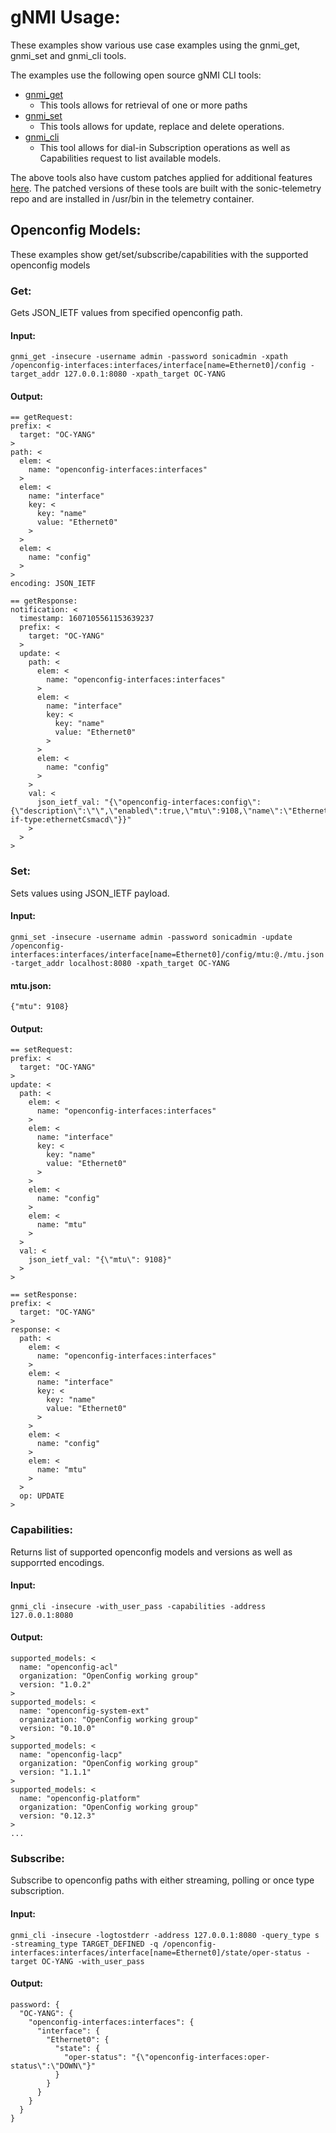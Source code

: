 # gNMI Usage:

These examples show various use case examples using the gnmi_get, gnmi_set and gnmi_cli tools.

The examples use the following open source gNMI CLI tools:

  - [gnmi_get](https://github.com/google/gnxi/tree/master/gnmi_get)
    + This tools allows for retrieval of one or more paths 
  - [gnmi_set](https://github.com/google/gnxi/tree/master/gnmi_get)
    + This tools allows for update, replace and delete operations.
  - [gnmi_cli](https://github.com/openconfig/gnmi/tree/master/cmd/gnmi_cli)
    + This tool allows for dial-in Subscription operations as well as Capabilities request to list available models.

The above tools also have custom patches applied for additional features [here](https://github.com/Azure/sonic-telemetry/tree/master/patches). The patched versions of these tools are built with the sonic-telemetry repo and are installed in /usr/bin in the telemetry container.

## Openconfig Models:

These examples show get/set/subscribe/capabilities with the supported openconfig models


### Get:

Gets JSON_IETF values from specified openconfig path.

#### Input:
    gnmi_get -insecure -username admin -password sonicadmin -xpath /openconfig-interfaces:interfaces/interface[name=Ethernet0]/config -target_addr 127.0.0.1:8080 -xpath_target OC-YANG

#### Output:
    == getRequest:
    prefix: <
      target: "OC-YANG"
    >
    path: <
      elem: <
        name: "openconfig-interfaces:interfaces"
      >
      elem: <
        name: "interface"
        key: <
          key: "name"
          value: "Ethernet0"
        >
      >
      elem: <
        name: "config"
      >
    >
    encoding: JSON_IETF

    == getResponse:
    notification: <
      timestamp: 1607105561153639237
      prefix: <
        target: "OC-YANG"
      >
      update: <
        path: <
          elem: <
            name: "openconfig-interfaces:interfaces"
          >
          elem: <
            name: "interface"
            key: <
              key: "name"
              value: "Ethernet0"
            >
          >
          elem: <
            name: "config"
          >
        >
        val: <
          json_ietf_val: "{\"openconfig-interfaces:config\":{\"description\":\"\",\"enabled\":true,\"mtu\":9108,\"name\":\"Ethernet0\",\"type\":\"iana-if-type:ethernetCsmacd\"}}"
        >
      >
    >

### Set:

Sets values using JSON_IETF payload.

#### Input:
    gnmi_set -insecure -username admin -password sonicadmin -update /openconfig-interfaces:interfaces/interface[name=Ethernet0]/config/mtu:@./mtu.json -target_addr localhost:8080 -xpath_target OC-YANG

#### mtu.json:
    {"mtu": 9108}

#### Output:
    == setRequest:
    prefix: <
      target: "OC-YANG"
    >
    update: <
      path: <
        elem: <
          name: "openconfig-interfaces:interfaces"
        >
        elem: <
          name: "interface"
          key: <
            key: "name"
            value: "Ethernet0"
          >
        >
        elem: <
          name: "config"
        >
        elem: <
          name: "mtu"
        >
      >
      val: <
        json_ietf_val: "{\"mtu\": 9108}"
      >
    >

    == setResponse:
    prefix: <
      target: "OC-YANG"
    >
    response: <
      path: <
        elem: <
          name: "openconfig-interfaces:interfaces"
        >
        elem: <
          name: "interface"
          key: <
            key: "name"
            value: "Ethernet0"
          >
        >
        elem: <
          name: "config"
        >
        elem: <
          name: "mtu"
        >
      >
      op: UPDATE
    >


### Capabilities:

Returns list of supported openconfig models and versions as well as supporrted encodings.

#### Input:
    gnmi_cli -insecure -with_user_pass -capabilities -address 127.0.0.1:8080

#### Output:
    supported_models: <
      name: "openconfig-acl"
      organization: "OpenConfig working group"
      version: "1.0.2"
    >
    supported_models: <
      name: "openconfig-system-ext"
      organization: "OpenConfig working group"
      version: "0.10.0"
    >
    supported_models: <
      name: "openconfig-lacp"
      organization: "OpenConfig working group"
      version: "1.1.1"
    >
    supported_models: <
      name: "openconfig-platform"
      organization: "OpenConfig working group"
      version: "0.12.3"
    >
    ...


### Subscribe:

Subscribe to openconfig paths with either streaming, polling or once type subscription.

#### Input:
    gnmi_cli -insecure -logtostderr -address 127.0.0.1:8080 -query_type s -streaming_type TARGET_DEFINED -q /openconfig-interfaces:interfaces/interface[name=Ethernet0]/state/oper-status -target OC-YANG -with_user_pass

#### Output:
    password: {
      "OC-YANG": {
        "openconfig-interfaces:interfaces": {
          "interface": {
            "Ethernet0": {
              "state": {
                "oper-status": "{\"openconfig-interfaces:oper-status\":\"DOWN\"}"
              }
            }
          }
        }
      }
    }
